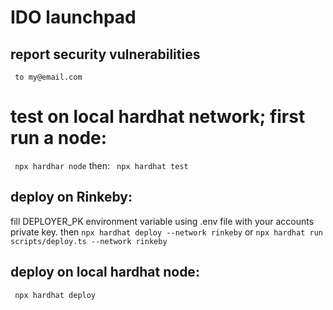 # IDO launchpad
## report security vulnerabilities 
` to my@email.com`

# test on local hardhat network; first run a node: 
``` npx hardhar node```
then:
``` npx hardhat test```

## deploy on Rinkeby:
fill DEPLOYER_PK environment variable using .env file with your accounts private key. then
```npx hardhat deploy --network rinkeby```
or 
```npx hardhat run scripts/deploy.ts --network rinkeby```

## deploy on local hardhat node:
``` npx hardhat deploy```
